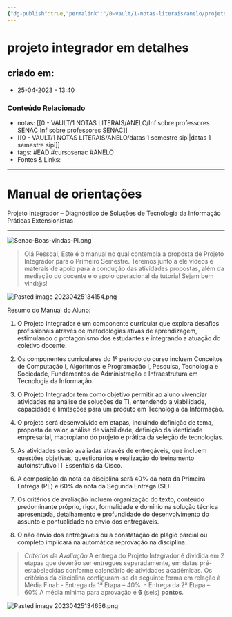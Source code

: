 ```yaml
---
{"dg-publish":true,"permalink":"/0-vault/1-notas-literais/anelo/projeto-integrador-em-detalhes/","tags":["EAD","cursosenac","ANELO"],"dgHomeLink":true,"dgShowLocalGraph":true,"dgShowFileTree":true,"dgEnableSearch":true}
---
```


# projeto integrador em detalhes

## criado em: 
-  25-04-2023 - 13:40

### Conteúdo Relacionado
- notas: [[0 - VAULT/1 NOTAS LITERAIS/ANELO/Inf sobre professores SENAC\|Inf sobre professores SENAC]]
- [[0 - VAULT/1 NOTAS LITERAIS/ANELO/datas 1 semestre sipi\|datas 1 semestre sipi]]
- tags: #EAD #cursosenac #ANELO 
- Fontes & Links: 

---

# Manual de orientações

Projeto Integrador – Diagnóstico de Soluções de
Tecnologia da Informação
Práticas Extensionistas

---

![Senac-Boas-vindas-PI.png](/img/user/0%20-%20VAULT/1%20NOTAS%20LITERAIS/ANELO/Senac-Boas-vindas-PI.png)

>Olá Pessoal,
 Este é o manual no qual contempla a proposta de Projeto Integrador para o Primeiro Semestre.
 Teremos junto a ele vídeos e materais de apoio para a condução das atividades propostas, além da mediação do docente e o apoio operacional da tutoria! Sejam bem vind@s!

![Pasted image 20230425134154.png](/img/user/0%20-%20VAULT/1%20NOTAS%20LITERAIS/ANELO/Pasted%20image%2020230425134154.png)

Resumo do Manual do Aluno:

1.  O Projeto Integrador é um componente curricular que explora desafios profissionais através de metodologias ativas de aprendizagem, estimulando o protagonismo dos estudantes e integrando a atuação do coletivo docente.
    
2.  Os componentes curriculares do 1º período do curso incluem Conceitos de Computação I, Algoritmos e Programação I, Pesquisa, Tecnologia e Sociedade, Fundamentos de Administração e Infraestrutura em Tecnologia da Informação.
    
3.  O Projeto Integrador tem como objetivo permitir ao aluno vivenciar atividades na análise de soluções de TI, entendendo a viabilidade, capacidade e limitações para um produto em Tecnologia da Informação.
    
4.  O projeto será desenvolvido em etapas, incluindo definição de tema, proposta de valor, análise de viabilidade, definição da identidade empresarial, macroplano do projeto e prática da seleção de tecnologias.
    
5.  As atividades serão avaliadas através de entregáveis, que incluem questões objetivas, questionários e realização do treinamento autoinstrutivo IT Essentials da Cisco.
    
6.  A composição da nota da disciplina será 40% da nota da Primeira Entrega (PE) e 60% da nota da Segunda Entrega (SE).
7.  Os critérios de avaliação incluem organização do texto, conteúdo predominante próprio, rigor, formalidade e domínio na solução técnica apresentada, detalhamento e profundidade do desenvolvimento do assunto e pontualidade no envio dos entregáveis.
    
8.  O não envio dos entregáveis ou a constatação de plágio parcial ou completo implicará na automática reprovação na disciplina.

> *Critérios de Avaliação*
	A entrega do Projeto Integrador é dividida em 2 etapas que deverão ser entregues separadamente, em datas pré-estabelecidas conforme calendário de atividades acadêmicas. Os critérios da disciplina configuram-se da seguinte forma em relação à Média Final:
	-   Entrega da 1ª Etapa – 40% 
	-   Entrega da 2ª Etapa – 60%
	A média mínima para aprovação é **6** (seis) **pontos**.

![Pasted image 20230425134656.png](/img/user/0%20-%20VAULT/1%20NOTAS%20LITERAIS/ANELO/Pasted%20image%2020230425134656.png)

